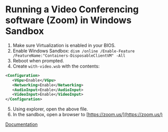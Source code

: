 # Running a Video Conferencing software (Zoom) in Windows Sandbox

1. Make sure Virtualization is enabled in your BIOS.
2. Enable Windows Sandbox: `dism /online /Enable-Feature /FeatureName:"Containers-DisposableClientVM" -All`
3. Reboot when prompted.
4. Create `with-video.wsb` with the contents:
```xml
<Configuration>
   <VGpu>Enable</VGpu>
   <Networking>Enable</Networking>
   <AudioInput>Enable</AudioInput>
   <VideoInput>Enable</VideoInput>
</Configuration>
```
5. Using explorer, open the above file.
6. In the sandbox, open a browser to [https://zoom.us/](https://zoom.us/)

[Documentation](https://docs.microsoft.com/en-us/windows/security/threat-protection/windows-sandbox/windows-sandbox-overview)
